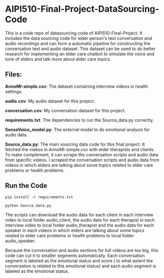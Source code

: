 # AIPI510-Final-Project-DataSourcing-Code

  This is a code repo of datasourcing code of AIPI510-Final-Project. It includes the data sourcing code for elder person's text conversation and audio recordings and can form a automatic pipeline for constructing the conversation text and audio dataset. This dataset can be used to do better research for implementing an elder care chatbot to simulate the voice and tone of elders and talk more about elder care topics.  
  
## Files:
**AnnoMI-simple.csv**: The dataset containing interview videos in health settings.    
    
**audio.csv**: My audio dataset for this project.   

**conversation.csv**: My conversation dataset for this project.   

**requirements.txt**: The dependencies to run the Source_data.py correctly.     

**SenseVoice_model.py**: The external model to do emotional analysis for audio data.    

**Source_data.py**: The main sourcing data code for this final project. It fetched the videos in AnnoMI-simple.csv with elder therapists and clients. To make complement, it can scrape the conversation scripts and audio data from specific videos. I scraped the conversation scripts and audio data from videos in which elders are talking about some topics related to elder care problems or health problems.     

## Run the Code

```pip install -r requirements.txt```

```python Source_data.py```

The scripts can download the audio data for each client in each interview video to local folder audio_client, the audio data for each therapist in each interview video to local folder audio_therapist and the audio data for each speaker in each videos in which elders are talking about some topics related to elder care problems or health problems to local folder audio_speaker.   

Because the conversation and audio sections for full videos are too big, this code can cut it to smaller segments automatically. Each conversation segment is labeled as the emotional status and score ( to what extent the conversation is related to this emotional status) and each audio segment is labeled as the emotional status.    
